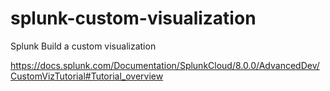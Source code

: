 # splunk-custom-visualization
Splunk Build a custom visualization

https://docs.splunk.com/Documentation/SplunkCloud/8.0.0/AdvancedDev/CustomVizTutorial#Tutorial_overview

